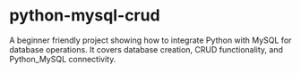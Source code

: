 # python-mysql-crud
A beginner friendly project showing how to integrate Python with MySQL for database operations. It covers database creation, CRUD functionality, and Python_MySQL connectivity.
